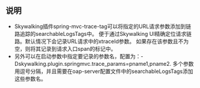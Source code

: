 ## 说明
* Skywalking插件spring-mvc-trace-tag可以将指定的URL请求参数添加到链路追踪的searchableLogsTags中。
    便于通过Skywalking UI精确定位请求链路。默认情况下会记录URL请求中的xtraceId参数。
    如果存在该参数且不为空，则将其记录到请求入口span的标记中。
* 另外可以在启动参数中指定要记录的参数名，配置为：-Dskywalking.plugin.springmvc.trace_params=pname1,pname2.
    多个参数用逗号分隔，并且需要在oap-server配置文件中的searchableLogsTags添加这些参数名。